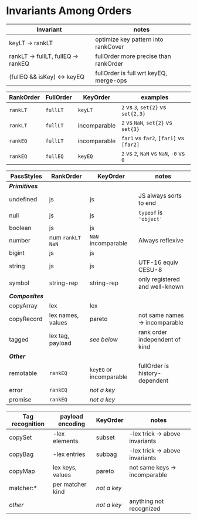 # Invariants Among Orders

Invariant                          | notes
-----------------------------------|------
keyLT -> rankLT                    | optimize key pattern into rankCover
rankLT -> fullLT, fullEQ -> rankEQ | fullOrder more precise than rankOrder
(fullEQ && isKey) <-> keyEQ        | fullOrder is full wrt keyEQ, merge-ops


RankOrder | FullOrder | KeyOrder     | examples
----------|-----------|--------------|---------
`rankLT`  | `fullLT`  | `keyLT`      | `2` vs `3`, `set{2}` vs `set{2,3}`
`rankLT`  | `fullLT`  | incomparable | `2` vs `NaN`, `set{2}` vs `set{3}`
`rankEQ`  | `fullLT`  | incomparable | `far1` vs `far2`, `[far1]` vs `[far2]`
`rankEQ`  | `fullEQ`  | `keyEQ`      | `2` vs `2`, `NaN` vs `NaN`, `-0` vs `0`


PassStyles   | RankOrder         | KeyOrder    | notes
-------------|-------------------|-------------|------
***Primitives*** | &nbsp;        | &nbsp;      | &nbsp;
undefined    | js                | js          | JS always sorts to end
null         | js                | js          | `typeof` is `'object'`
boolean      | js                | js
number       | num `rankLT NaN`  | `NaN` incomparable | Always reflexive
bigint       | js                | js
string       | js                | js          | UTF-16 equiv CESU-8
symbol       | string-rep        | string-rep  | only registered and well-known
***Composites*** | &nbsp;        | &nbsp;      | &nbsp;
copyArray    | lex               | lex
copyRecord   | lex names, values | pareto      | not same names -> incomparable
tagged       | lex tag, payload  | _see below_ | rank order independent of kind
***Other***  | &nbsp;            | &nbsp;      | &nbsp;
remotable    | `rankEQ` | `keyEQ` or incomparable | fullOrder is history-dependent
error        | `rankEQ`          | _not a key_ |
promise      | `rankEQ`          | _not a key_ |


Tag recognition | payload encoding | KeyOrder | notes
----------------|------------------|----------|-------
copySet         | -lex elements    | subset   | -lex trick -> above invariants
copyBag         | -lex entries     | subbag   | -lex trick -> above invariants
copyMap         | lex keys, values | pareto   | not same keys -> incomparable
matcher:*       | per matcher kind | _not a key_ |
*other*         |                  | _not a key_ | anything not recognized
